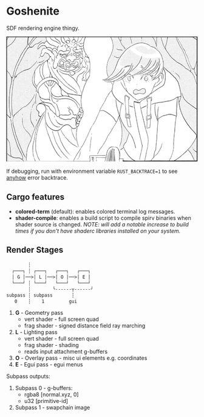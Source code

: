 # Goshenite

SDF rendering engine thingy.

![Goshenite](/assets/gosh.webp)

If debugging, run with environment variable `RUST_BACKTRACE=1` to see [anyhow](https://github.com/dtolnay/anyhow) error backtrace.

## Cargo features

- __colored-term__ (default): enables colored terminal log messages.
- __shader-compile__: enables a build script to compile spirv binaries when shader source is changed. _NOTE: will add a notable increase to build times if you don't have shaderc libraries installed on your system._

## Render Stages

```
        ┆
  ┌───┐ ┆ ┌───┐   ┌───┐   ┌───┐
  │ G │──>│ L │──>│ O │──>│ E │
  └───┘ ┆ └───┘   └───┘   └───┘
        ┆        ╰------┬------╯
subpass ┆ subpass       ┆
   0    ┆    1         gui
```

1. __G__ - Geometry pass
	- vert shader - full screen quad
	- frag shader - signed distance field ray marching
2. __L__ - Lighting pass
	- vert shader - full screen quad
	- frag shader - shading
	- reads input attachment g-buffers
3. __O__ - Overlay pass - misc ui elements e.g. coordinates
4. __E__ - Egui pass - egui menus

Subpass outputs:
1. Subpass 0 - g-buffers:
	- rgba8 [normal.xyz, 0]
	- u32 [primitive-id]
2. Subpass 1 - swapchain image
